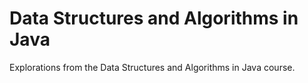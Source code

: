 # Data Structures and Algorithms in Java

Explorations from the Data Structures and Algorithms in Java course.
